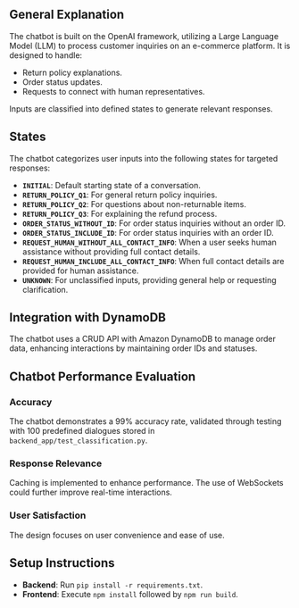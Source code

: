 ## General Explanation

The chatbot is built on the OpenAI framework, utilizing a Large Language Model (LLM) to process customer inquiries on an e-commerce platform. It is designed to handle:
- Return policy explanations.
- Order status updates.
- Requests to connect with human representatives.

Inputs are classified into defined states to generate relevant responses.

## States

The chatbot categorizes user inputs into the following states for targeted responses:

- **`INITIAL`**: Default starting state of a conversation.
- **`RETURN_POLICY_Q1`**: For general return policy inquiries.
- **`RETURN_POLICY_Q2`**: For questions about non-returnable items.
- **`RETURN_POLICY_Q3`**: For explaining the refund process.
- **`ORDER_STATUS_WITHOUT_ID`**: For order status inquiries without an order ID.
- **`ORDER_STATUS_INCLUDE_ID`**: For order status inquiries with an order ID.
- **`REQUEST_HUMAN_WITHOUT_ALL_CONTACT_INFO`**: When a user seeks human assistance without providing full contact details.
- **`REQUEST_HUMAN_INCLUDE_ALL_CONTACT_INFO`**: When full contact details are provided for human assistance.
- **`UNKNOWN`**: For unclassified inputs, providing general help or requesting clarification.

## Integration with DynamoDB

The chatbot uses a CRUD API with Amazon DynamoDB to manage order data, enhancing interactions by maintaining order IDs and statuses.

## Chatbot Performance Evaluation

### Accuracy

The chatbot demonstrates a 99% accuracy rate, validated through testing with 100 predefined dialogues stored in `backend_app/test_classification.py`.

### Response Relevance

Caching is implemented to enhance performance. The use of WebSockets could further improve real-time interactions.

### User Satisfaction

The design focuses on user convenience and ease of use.

## Setup Instructions

- **Backend**: Run `pip install -r requirements.txt`.
- **Frontend**: Execute `npm install` followed by `npm run build`.
